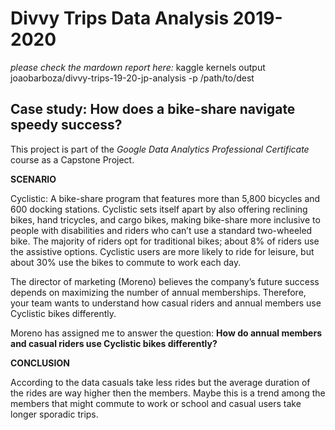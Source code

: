 # Divvy Trips Data Analysis 2019-2020

_please check the mardown report here:_ kaggle kernels output joaobarboza/divvy-trips-19-20-jp-analysis -p /path/to/dest

## **Case study: How does a bike-share navigate speedy success?**

This project is part of the *Google Data Analytics Professional Certificate* course as a Capstone Project.


**SCENARIO**

Cyclistic: A bike-share program that features more than 5,800 bicycles and 600 docking stations. Cyclistic sets itself apart by also offering reclining bikes, hand tricycles, and cargo bikes, making bike-share more inclusive to people with disabilities and riders who can’t use a standard two-wheeled bike. The majority of riders opt for traditional bikes; about 8% of riders use the assistive options. Cyclistic users are more likely to ride for leisure, but about 30% use the bikes to commute to work each day.

The director of marketing (Moreno) believes the company’s future success depends on maximizing the number of annual memberships. Therefore, your team wants to understand how casual riders and annual members use Cyclistic bikes differently.

Moreno has assigned me to answer the question: **How do annual members and casual riders use Cyclistic bikes differently?**


**CONCLUSION**

According to the data casuals take less rides but the average duration of the rides are way higher then the members. 
Maybe this is a trend among the members that might commute to work or school and casual users take longer sporadic trips.
